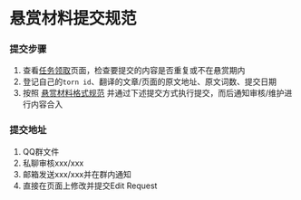 # 悬赏材料提交规范

### 提交步骤

1. 查看[任务领取](../assign.md)页面，检查要提交的内容是否重复或不在悬赏期内
2. 登记自己的`torn id`、翻译的文章/页面的原文地址、原文词数、提交日期
3. 按照 [悬赏材料格式规范](material_rules.md) 并通过下述提交方式执行提交，而后通知审核/维护进行内容合入

### 提交地址

1. QQ群文件
2. 私聊审核xxx/xxx
3. 邮箱发送xxx/xxx并在群内通知
4. 直接在页面上修改并提交Edit Request
